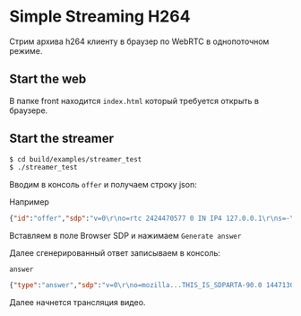 # Simple Streaming H264

Стрим архива h264 клиенту в браузер по WebRTC в однопоточном режиме.

## Start the web

В папке front находится `index.html` который требуется открыть в браузере.

## Start the streamer

```sh
$ cd build/examples/streamer_test
$ ./streamer_test
```

Вводим в консоль `offer` и получаем строку json:

Например

```json
{"id":"offer","sdp":"v=0\r\no=rtc 2424470577 0 IN IP4 127.0.0.1\r\ns=-\r\nt=0 0\r\na=group:BUNDLE video-stream\r\na=group:LS video-stream\r\na=msid-semantic:WMS *\r\na=setup:actpass\r\na=ice-ufrag:PgHG\r\na=ice-pwd:Ea84UxHOJZ/WT3QCugiA5u\r\na=fingerprint:sha-256 5A:87:CD:A2:BF:80:CE:B9:40:C1:A2:A2:9A:DB:DD:C3:98:34:B0:FD:2E:E0:1D:54:04:22:7D:05:71:5B:82:12\r\nm=video 54778 UDP/TLS/RTP/SAVPF 102\r\nc=IN IP4 10.233.128.97\r\na=bundle-only\r\na=mid:video-stream\r\na=sendonly\r\na=ssrc:1 cname:video-stream\r\na=ssrc:1 msid:stream1 video-stream\r\na=rtcp-mux\r\na=rtpmap:102 H264/90000\r\na=rtcp-fb:102 nack\r\na=rtcp-fb:102 nack pli\r\na=rtcp-fb:102 goog-remb\r\na=fmtp:102 profile-level-id=42e01f;packetization-mode=1;level-asymmetry-allowed=1\r\na=candidate:1 1 UDP 2122317823 10.233.128.97 54778 typ host\r\na=candidate:2 1 UDP 1686110207 213.251.249.180 54778 typ srflx raddr 0.0.0.0 rport 0\r\na=end-of-candidates\r\n","type":"offer"}
```

Вставляем в поле Browser SDP и нажимаем `Generate answer`

Далее сгенерированный ответ записываем в консоль:

`answer` 
```json
{"type":"answer","sdp":"v=0\r\no=mozilla...THIS_IS_SDPARTA-90.0 1447130223547361748 0 IN IP4 0.0.0.0\r\ns=-\r\nt=0 0\r\na=fingerprint:sha-256 8A:9B:76:B7:04:EE:D0:76:FC:74:54:9C:C9:04:34:01:0A:D9:B7:A4:CE:05:2A:B6:46:9B:DE:26:52:4F:F6:BB\r\na=ice-options:trickle\r\na=msid-semantic:WMS *\r\nm=video 9 UDP/TLS/RTP/SAVPF 102\r\nc=IN IP4 0.0.0.0\r\na=recvonly\r\na=fmtp:102 profile-level-id=42e01f;level-asymmetry-allowed=1;packetization-mode=1\r\na=ice-pwd:e1072338b8ea5b93588e5669f1f159f6\r\na=ice-ufrag:c86b5471\r\na=mid:video-stream\r\na=rtcp-fb:102 nack\r\na=rtcp-fb:102 nack pli\r\na=rtcp-fb:102 goog-remb\r\na=rtcp-mux\r\na=rtpmap:102 H264/90000\r\na=setup:active\r\na=ssrc:4206433783 cname:{719f8c79-8b08-4e00-97d4-e133fa629fe4}\r\n"}
```

Далее начнется трансляция видео.
